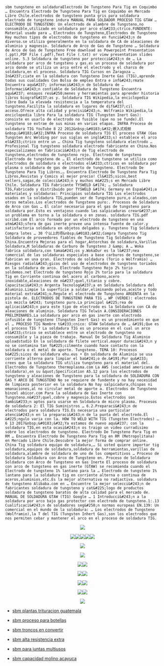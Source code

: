 
```
sbm tungsteno en soldaduraElectrodo De Tungsteno Para Tig en Coquimbo … Encuentra Electrodo De Tungsteno Para Tig en Coquimbo en Mercado Libre Chile.electrodos de tungsteno punta gris para soldadura electrodo de tungsteno indura MANUAL PARA SOLDADOR PROCESO TIG GTAW … ELECTRODO DE TUNGSTENO: Un electrodo de alambre de Tungsteno,no consumible,utilizado en soldadura por arco el&#233;ctrico.FUNDENTE: Material usado para … Electrodos de Tungsteno,Electrodos de Tungsteno Hay muchos tipos de electrodos de tungsteno en funci&#243;n de diverso.se utiliza generalmente en la soldadura de CA de aleaciones de aluminio y magnesio. Soldadura de Arco de Gas de Tungsteno … Soldadura de Arco de Gas de Tungsteno Free download as Powerpoint Presentation (.ppt),PDF File (.pdf),Text File (.txt) or view presentation slides online. 5.3 Soldadura de tungsteno por protecci&#243;n de … La soldadura por arco de tungsteno y gas.es un proceso de soldadura por arco donde se utiliza un arco entre el electrodo y el charco de soldadura,en el proceso. Soldadura TIG Cursos en Zaragoza … In&#237;ciate en la soldadura con Tungsteno Inerte Gas (TIG),aprende todas sus cualidades Con Bolsa de empleo Entra e inf&#243;rmate Encuentra aqu&#237; informaci&#243;n de Soldadura de … Informaci&#243;n confiable de Soldadura de Tungsteno Encuentra aqu&#237; ensayos res&#250;menes y herramientas para aprender historia libros biograf&#237;as y. Soldadura TIG Wikipedia,la enciclopedia libre Dada la elevada resistencia a la temperatura del tungsteno.Facilita la soldadura en lugares de dif&#237;cil acceso.Ofrece alta calidad y precisi&#243;n. Wolframio Wikipedia,la enciclopedia libre Para la soldadura TIG (Tungsten Inert Gas): consiste en usarlo de electrodo no fusible (que no se funde).El tungsteno se extrae de sus minas en varias etapas. INFRA Proceso de soldadura TIG YouTube 8 22 2012&nbsp;&#0183;&#32;嵌入式视频&nbsp;&#0183;&#32;INFRA Proceso de soldadura TIG El proceso GTAW (Gas Tungsten Arc Welding por sus siglas en ingl&#233;s) establece el arco el&#233;ctrico entre un … China Tig tungsteno soldadura electrodo … Profesional Tig tungsteno soldadura electrodo fabricante en China.Nos especializamos en fabricaci&#243;n de Tig electrodo de tungsteno,electrodos de tungsteno rojo. Electrodo de tungsteno Electrodo de tungsteno de … El electrodo de tungsteno se utiliza como electrodos de soldadura o electrodos el&#233;ctricos en soldadura por plasma o soldadura de gas de inserto de tungsteno. Electrodo De Tungsteno Para Tig Libros,… Encuentra Electrodo De Tungsteno Para Tig Libros,Revistas y Comics al mejor precio! Cl&#225;sicos,best sellers,sagas,de colecci&#243;n y muchos m&#225;s en Mercado Libre Chile. Soldadura TIG Fabricante TYSWELD &#174; … Soldadura TIG,Fabricado y distribuido por TYSWELD &#174; Germany en Espa&#241;a materiales y soldaduras: Principios soldadura TIG Los electrodos usados en la soldadura TIG,pueden ser de Tungsteno puro,o aleados,con otros metales.Los electrodos de Tungsteno puro:. Procesos de Soldadura de Arco con Gas … El calor necesario para el gas de tungsteno para soldadura por.Esto es ventajoso cuando las salpicaduras crear&#237;an un problema en torno a la soldadura o en zonas. soldadura TIG.pdf scribd.com El arco formado por un electrodo de tungsteno en una atm&#243;sfera de gas inerte provee una intensa fuente de calor.y satisfactoria soldadura en objetos delgados y. Tungsteno Tig Soldadura Compra lotes … 30 个以上的项&nbsp;&#0183;&#32;Compra Tungsteno Tig Soldadura de proveedores fiables de Tungsteno Tig Soldadura de China.Encuentra Mejoras para el hogar,Antorchas de soldadura,Varillas Soldadura,M Soldaduras de Carburo de Tungsteno J &amp; A … Woka fabrica soldadura,con tama&#241;os y.WokaDur es la l&#237;nea comercial de las soldaduras especiales a base carburos de tungsteno,se fabrican en una gran. Electrodos de soldadura (Torio o Wolframio) … Riesgos radiol&#243;gicos del uso de electrodos de tungsteno toriados en la soldadura de arco. Electrodo Tungsteno Rojo 2% torio soldemos.net Electrodo de tungsteno Rojo 2% torio para la soldadura Tig en Corriente continua del acero al carbono,acero inoxidable,aleaciones de n&#237;quel,titanio y cobre. Capacitaci&#243;n Argenta Tecnolog&#237;a en Soldadura Soldadura del Aluminio.Limpie la superficie a soldar,eliminando polvo,aceite y todo material extra&#241;o.Regule el electrodo de Tungsteno ARGENTA en la pistola de. ELECTRODOS DE TUNGSTENO PARA TIG … WP (VERDE): electrodos sin mezcla &#243; tungsteno puro.La principal &#225;rea de aplicaci&#243;n para este tipo de electrodo es la Soldadura con CA de aleaciones de aluminio. Soldadura TIG Telwin A.CONSIDERACIONES PRELIMINARES.La soldadura por arco en gas inerte con electrodo infusible de tungsteno (Tungsten Inert Gas) es un procedimiento en que el … PROCESO TIG Nombre t&#233;cnico: GTAW Soldadura de … &#191;Que es el proceso TIG ? La soldadura TIG es un proceso en el cual un arco el&#233;ctrico se establece entre un electrodo de tungsteno no consumible y la pieza de trabajo. Manual De Soldadura Tig Aluminio uploadstudio En la soldadura de filete vertical.mayor duraci&#243;n y no se contamina tan f&#225;cilmente cuando hace contacto con la soldadura o el metal de aporte. Tungsteno. TEMA 10: Procesos b&#225;sicos de soldadura ehu.eus • En soldadura de Aluminio se usa corriente alterna para limpiar el ba&#241;o de.&#191;Por qu&#233; crees que la soldadura TIG utiliza tungsteno para el material del. Electrodos de Tungsteno thermoplasma.com La AWS (sociedad americana de soldadura),en su &quot;Specification A5.12 para los electrodos de tungsteno y aleaciones de Tungsteno para la soldadura de SOLDADURA CON GAS Y ARCO DE TUNGSTENO No se requiere de fundente y no hay necesidad de limpieza posterior en la soldadura No hay salpicadura,chispas ni emanaciones,al no circular metal de aporte a. Electrodos de Tungsteno binzel abicor.com Para la soldadura de Gas Inerte con Tungsteno.n&#237;quel,cobre y magnesio.Estos electrodos son tambi&#233;n aptos para usarse en Soldadura de micro plasma. Procesos de soldadura 2: El TIG Suministros … 6.2.Preparaci&#243;n de electrodos para soldadura TIG.Es necesaria una particular atenci&#243;n en la preparaci&#243;n de la punta del electrodo.El &#225;ngulo varia con la. HOW TO WELD WITH TIG (Tungsten Electrodes) … 6 13 2017&nbsp;&#0183;&#32;Ya estamos de nuevo aqu&#237; con la soldadura TIG,en esta ocasi&#243;n os traigo un video curradisimo sobre los electrodos de tungsteno. Electrodo De Tungsteno Para Tig en RM … Encuentra Electrodo De Tungsteno Para Tig en RM (Metropolitana) en Mercado Libre Chile.Descubre la mejor forma de comprar online. China Tig soldadura equipo de soldadura,… Si usted quiere importar tig soldadura,equipos de soldadura,soldadura de herramientas,varillas de soldadura,alambre de soldadura de uno de los competitivos … Proceso de Soldadura Soldadura con Arco de Tungsteno en. Proceso de Soldadura Soldadura con Arco de Tungsteno en Gas Inerte El proceso de soldadura con arco de tungsteno en gas inerte (GTAW) se recomienda cuando el Electrodo de tungsteno 1% lantano para la … Electrodo de tungsteno 1% lantano para la soldadura tig en corriente alterna o continua de aceros,aluminios,etc.Es la mejor alternativa no radiactiva. soldadura de tungsteno Alibaba.com en … Encuentre la mejor selecci&#243;n de fabricantes soldadura de tungsteno y cat&#225;logo de productos soldadura de tungsteno baratos de alta calidad para el mercado de. MANUAL DE SOLDADURA GTAW (TIG) Google … 1 Introducci&#243;n a la soldadura por arco bajo gas protector con electrodo de tungsteno.1:.13 Cualificaci&#243;n de soldadores seg&#250;n normas europeas EN.139: Un comercial en el mundo de la soldadura: … Los electrodos de Tungsteno (Wolframio),la T del TIG (Tungsten Inhert Gas),son los electrodos que nos permiten cebar y mantener el arco en el proceso de soldadura TIG. 
```

<div align="center">

<a href="https://es-crusher.shibang-china.com/github&k=sbm+tungsteno+en+soldadura"><img src="https://static.shibang-china.com/es/crusher/logo.jpg"></a>

<a href="https://es-crusher.shibang-china.com/github&k=sbm+tungsteno+en+soldadura"><img src="https://static.shibang-china.com/es/crusher/index.jpg"></a><a href="https://es-crusher.shibang-china.com/material.htmlgithub&k=sbm+tungsteno+en+soldadura"><img src="https://static.shibang-china.com/es/crusher/material.jpg"></a><a href="https://es-crusher.shibang-china.com/application.htmlgithub&k=sbm+tungsteno+en+soldadura"><img src="https://static.shibang-china.com/es/crusher/application.jpg"></a><a href="https://es-crusher.shibang-china.com/aboutus.htmlgithub&k=sbm+tungsteno+en+soldadura"><img src="https://static.shibang-china.com/es/crusher/aboutus.jpg"></a><a href="https://es-crusher.shibang-china.com/contact.htmlgithub&k=sbm+tungsteno+en+soldadura"><img src="https://static.shibang-china.com/es/crusher/contact.jpg"></a>

<a href="https://es-crusher.shibang-china.com/github&k=sbm+tungsteno+en+soldadura"><img src="https://static.shibang-china.com/es/crusher/banner.jpg"></a>

<a href="https://swt.shibang-china.com/github&k=sbm+tungsteno+en+soldadura"><img src="https://static.shibang-china.com/es/crusher/text.jpg"></a>

<a href="https://swt.shibang-china.com/github&k=sbm+tungsteno+en+soldadura"><img src="https://static.shibang-china.com/es/crusher/chat.jpg"></a><a href="https://es-crusher.shibang-china.com/contact.htmlgithub&k=sbm+tungsteno+en+soldadura"><img src="https://static.shibang-china.com/es/crusher/message.jpg"></a>

<a href="https://es-crusher.shibang-china.com/products/pe.htmlgithub&k=sbm+tungsteno+en+soldadura"><img src="https://static.shibang-china.com/es/crusher/pe.jpg"></a><a href="https://es-crusher.shibang-china.com/products/pf.htmlgithub&k=sbm+tungsteno+en+soldadura"><img src="https://static.shibang-china.com/es/crusher/pf.jpg"></a>

<a href="https://es-crusher.shibang-china.com/products/hpt.htmlgithub&k=sbm+tungsteno+en+soldadura"><img src="https://static.shibang-china.com/es/crusher/hpt.jpg"></a><a href="https://es-crusher.shibang-china.com/products/vsi.htmlgithub&k=sbm+tungsteno+en+soldadura"><img src="https://static.shibang-china.com/es/crusher/vsi.jpg"></a>

<a href="https://es-crusher.shibang-china.com/products/klv.htmlgithub&k=sbm+tungsteno+en+soldadura"><img src="https://static.shibang-china.com/es/crusher/klv.jpg"></a><a href="https://es-crusher.shibang-china.com/products/portable.htmlgithub&k=sbm+tungsteno+en+soldadura"><img src="https://static.shibang-china.com/es/crusher/portable.jpg"></a>

<a href="https://swt.shibang-china.com/github&k=sbm+tungsteno+en+soldadura"><img src="https://static.shibang-china.com/es/crusher/case.jpg"></a>

</div>


* [sbm plantas trituracion guatemala](sbm%20plantas%20trituracion%20guatemala.md)

* [sbm proceso para botellas](sbm%20proceso%20para%20botellas.md)

* [sbm troncos en convertir](sbm%20troncos%20en%20convertir.md)

* [sbm alta resistencia extra](sbm%20alta%20resistencia%20extra.md)

* [sbm para juntas multiusos](sbm%20para%20juntas%20multiusos.md)

* [sbm capacidad molino acayuca](sbm%20capacidad%20molino%20acayuca.md)